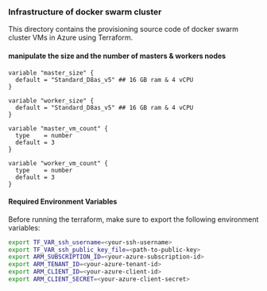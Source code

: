 ### Infrastructure of docker swarm cluster

This directory contains the provisioning source code of docker swarm cluster VMs in Azure using Terraform.

#### manipulate the size and the number of masters & workers nodes

``` HCL
variable "master_size" {
  default = "Standard_D8as_v5" ## 16 GB ram & 4 vCPU
}

variable "worker_size" {
  default = "Standard_D8as_v5" ## 16 GB ram & 4 vCPU
}

variable "master_vm_count" {
  type    = number
  default = 3
}

variable "worker_vm_count" {
  type    = number
  default = 3
}

```

#### Required Environment Variables

Before running the terraform, make sure to export the following environment variables:
``` bash
export TF_VAR_ssh_username=<your-ssh-username>
export TF_VAR_ssh_public_key_file=<path-to-public-key>
export ARM_SUBSCRIPTION_ID=<your-azure-subscription-id>
export ARM_TENANT_ID=<your-azure-tenant-id>
export ARM_CLIENT_ID=<your-azure-client-id>
export ARM_CLIENT_SECRET=<your-azure-client-secret>
```